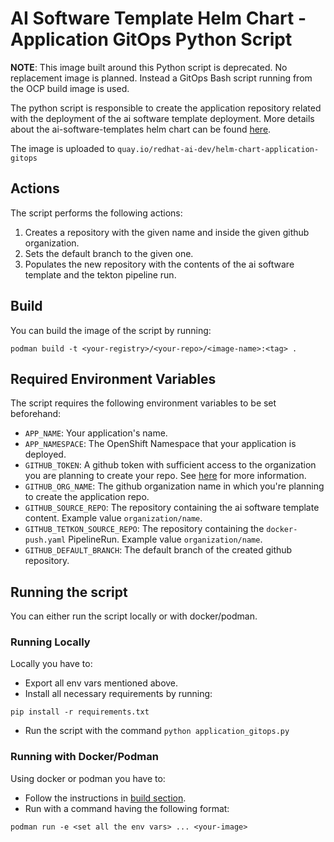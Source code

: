 # AI Software Template Helm Chart - Application GitOps Python Script

**NOTE**: This image built around this Python script is deprecated.  No replacement image is planned.  Instead a GitOps Bash script running from the OCP build image is used. 

The python script is responsible to create the application repository related with the deployment of the ai software template deployment. More details about the ai-software-templates helm chart can be found [here](https://github.com/redhat-ai-dev/ai-lab-helm-charts/blob/main/charts/ai-software-templates/chatbot/0.1.0/README.md).

The image is uploaded to `quay.io/redhat-ai-dev/helm-chart-application-gitops`

## Actions

The script performs the following actions:

1. Creates a repository with the given name and inside the given github organization.
2. Sets the default branch to the given one.
3. Populates the new repository with the contents of the ai software template and the tekton pipeline run.

## Build

You can build the image of the script by running:

```
podman build -t <your-registry>/<your-repo>/<image-name>:<tag> .
```

## Required Environment Variables

The script requires the following environment variables to be set beforehand:

- `APP_NAME`: Your application's name.
- `APP_NAMESPACE`: The OpenShift Namespace that your application is deployed.
- `GITHUB_TOKEN`: A github token with sufficient access to the organization you are planning to create your repo. See [here](../../charts/ai-software-templates/chatbot/0.1.0/README.md#gitops) for more information.
- `GITHUB_ORG_NAME`: The github organization name in which you're planning to create the application repo.
- `GITHUB_SOURCE_REPO`: The repository containing the ai software template content. Example value `organization/name`.
- `GITHUB_TETKON_SOURCE_REPO`: The repository containing the `docker-push.yaml` PipelineRun. Example value `organization/name`.
- `GITHUB_DEFAULT_BRANCH`: The default branch of the created github repository.

## Running the script

You can either run the script locally or with docker/podman.

### Running Locally

Locally you have to:

- Export all env vars mentioned above.
- Install all necessary requirements by running:

```
pip install -r requirements.txt
```

- Run the script with the command `python application_gitops.py`

### Running with Docker/Podman

Using docker or podman you have to:

- Follow the instructions in [build section](#build).
- Run with a command having the following format:

```
podman run -e <set all the env vars> ... <your-image>
```
